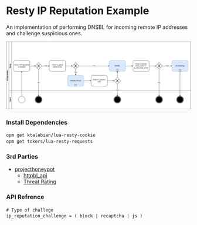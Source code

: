 # Resty IP Reputation Example

An implementation of performing DNSBL for incoming remote IP addresses and challenge suspicious ones.

![mechanism diagram](Diagram-Main.drawio.png)

### Install Dependencies

```sh
opm get ktalebian/lua-resty-cookie
opm get tokers/lua-resty-requests
```
### 3rd Parties

- [projecthoneypot](https://www.projecthoneypot.org)
  - [httpbl_api](https://www.projecthoneypot.org/httpbl_api.php)
  - [Threat Rating](https://www.projecthoneypot.org/threat_info.php)

### API Refrence

```
# Type of challege
ip_reputation_challenge = ( block | recaptcha | js )
```
